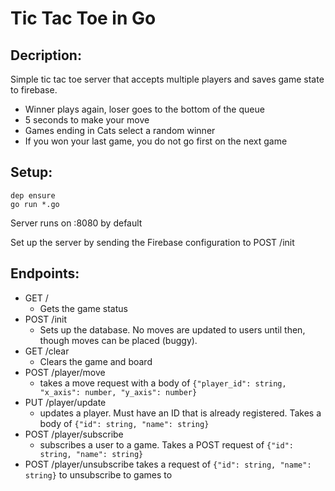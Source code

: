 # Tic Tac Toe in Go

## Decription:
Simple tic tac toe server that accepts multiple players and saves game state to firebase. 
* Winner plays again, loser goes to the bottom of the queue
* 5 seconds to make your move
* Games ending in Cats select a random winner
* If you won your last game, you do not go first on the next game

## Setup:
```
dep ensure
go run *.go
```

Server runs on :8080 by default

Set up the server by sending the Firebase configuration to POST /init

## Endpoints:
* GET /
  * Gets the game status
* POST /init
  * Sets up the database. No moves are updated to users until then, though moves can be placed (buggy).
* GET /clear
  * Clears the game and board
* POST /player/move
  * takes a move request with a body of `{"player_id": string, "x_axis": number, "y_axis": number}`
* PUT /player/update
  * updates a player. Must have an ID that is already registered. Takes a body of `{"id": string, "name": string}`
* POST /player/subscribe
  * subscribes a user to a game. Takes a POST request of `{"id": string, "name": string}`
* POST /player/unsubscribe takes a request of `{"id": string, "name": string}` to unsubscribe to games to
